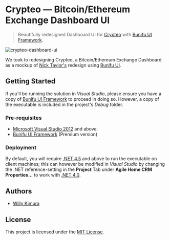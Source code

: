 # Crypteo — Bitcoin/Ethereum Exchange Dashboard UI

> Beautifully redesigned Dashboard UI for [Crypteo](https://dribbble.com/shots/3019397-Agile-CRM-Home-Ver2) with [Bunifu UI Framework](https://devtools.bunifu.co.ke/).

![crypteo-dashboard-ui](https://cdn.dribbble.com/users/617797/screenshots/3884833/attachments/883019/full_by_humbleteam3.jpg)

We took to redesigning Crypteo, a Bitcoin/Ethereum Exchange Dashboard as a mockup of [Nick Taylor's](https://dribbble.com/nickdraft) redesign using [Bunifu UI](https://devtools.bunifu.co.ke/).

## Getting Started

If you'll be running the solution in *Visual Studio*, please ensure you have a copy of [Bunifu UI Framework](https://devtools.bunifu.co.ke/) to proceed in doing so. However, a copy of the executable is included in the project's *Debug* folder.

### Pre-requisites

- [Microsoft Visual Studio 2012](https://www.visualstudio.com/) and above.
- [Bunifu UI Framework](https://devtools.bunifu.co.ke/) (Premium version)

### Deployment

By default, you will require [.NET 4.5](https://docs.microsoft.com/en-us/dotnet/framework/install/guide-for-developers) and above to run the executable on client machines; this can however be modified in *Visual Studio* by changing the .NET reference-setting in the **Project** Tab under **Agile Home CRM Properties...** to work with [.NET 4.0](https://docs.microsoft.com/en-us/dotnet/framework/install/guide-for-developers).

## Authors

- [Willy Kimura](https://github.com/Willy-Kimura)

## License

This project is licensed under the [MIT License](https://en.wikipedia.org/wiki/MIT_License).
